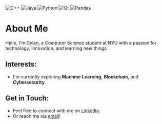 ![C++](https://img.shields.io/badge/C%2B%2B-00599C?style=for-the-badge&logo=c%2B%2B&logoColor=white)
![Java](https://img.shields.io/badge/Java-F80000?style=for-the-badge&logo=java&logoColor=white)
![Python](https://img.shields.io/badge/Python-3776AB?style=for-the-badge&logo=python&logoColor=white)
![Qt](https://img.shields.io/badge/Qt-41CD52?style=for-the-badge&logo=qt&logoColor=white)
![Pandas](https://img.shields.io/badge/Pandas-150458?style=for-the-badge&logo=pandas&logoColor=white)

# About Me

Hello, I'm Dylan, a Computer Science student at NYU with a passion for technology, innovation, and learning new things.

## Interests:
- I'm currently exploring **Machine Learning**, **Blockchain**, and **Cybersecurity**.

## Get in Touch:
- Feel free to connect with me on [LinkedIn](https://www.linkedin.com/in/dylandodds).
- Or reach me via [email](mailto:dyd2008@nyu.edu)!

<!--
- 🔭 I’m currently working on ...
- 🌱 I’m currently learning ...
- 👯 I’m looking to collaborate on ...
- 🤔 I’m looking for help with ...
- 💬 Ask me about ...
- 📫 How to reach me: ...
- 😄 Pronouns: ...
- ⚡ Fun fact: ...
-->
